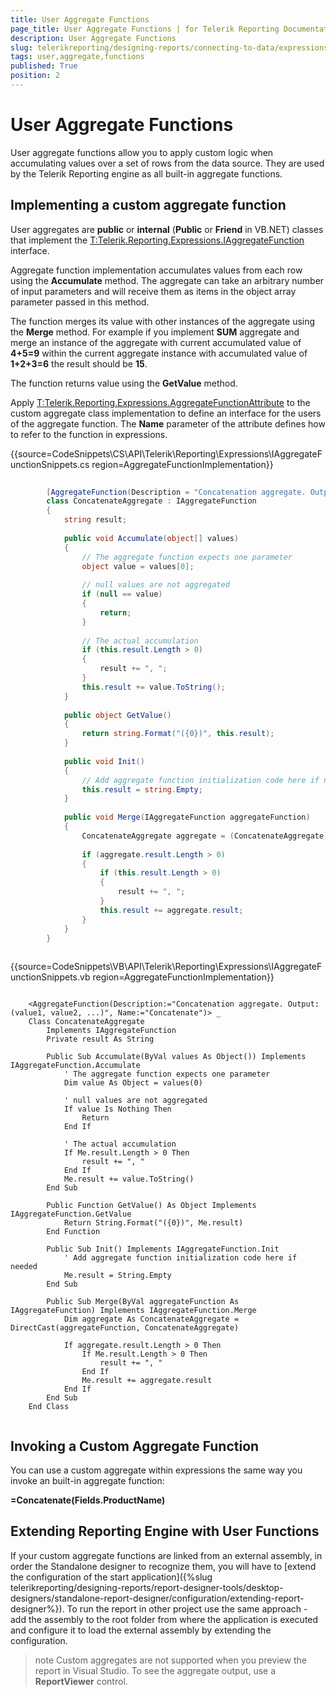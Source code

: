 ```yaml
---
title: User Aggregate Functions
page_title: User Aggregate Functions | for Telerik Reporting Documentation
description: User Aggregate Functions
slug: telerikreporting/designing-reports/connecting-to-data/expressions/extending-expressions/user-aggregate-functions
tags: user,aggregate,functions
published: True
position: 2
---
```


# User Aggregate Functions



User aggregate functions allow you to apply custom logic 
      when accumulating values over a set of rows from the data source. 
      They are used by the Telerik Reporting engine as all built-in aggregate functions.

## Implementing a custom aggregate function

User aggregates are __public__ or __internal__
        (__Public__ or __Friend__ in VB.NET)
        classes that implement the [T:Telerik.Reporting.Expressions.IAggregateFunction]() interface.

Aggregate function implementation accumulates values from each row 
        using the __Accumulate__ method. The aggregate 
        can take an arbitrary number of input parameters and will receive them 
        as items in the object array parameter passed in this method.

The function merges its value with other instances of the aggregate 
        using the __Merge__ method. For example if you implement 
        __SUM__ aggregate and merge an instance of the aggregate 
        with current accumulated value of __4+5=9__ 
        within the current aggregate instance with accumulated value of
        __1+2+3=6__ the result should be __15__.

The function returns value using the __GetValue__ method.

Apply [T:Telerik.Reporting.Expressions.AggregateFunctionAttribute]()
        to the custom aggregate class implementation to define an interface 
        for the users of the aggregate function. The __Name__ 
        parameter of the attribute defines how to refer to the function in expressions.

{{source=CodeSnippets\CS\API\Telerik\Reporting\Expressions\IAggregateFunctionSnippets.cs region=AggregateFunctionImplementation}}
````C#
	
	    [AggregateFunction(Description = "Concatenation aggregate. Output: (value1, value2, ...)", Name = "Concatenate")]
	    class ConcatenateAggregate : IAggregateFunction
	    {
	        string result;
	
	        public void Accumulate(object[] values)
	        {
	            // The aggregate function expects one parameter
	            object value = values[0];
	
	            // null values are not aggregated
	            if (null == value)
	            {
	                return;
	            }
	
	            // The actual accumulation
	            if (this.result.Length > 0)
	            {
	                result += ", ";
	            }
	            this.result += value.ToString();
	        }
	
	        public object GetValue()
	        {
	            return string.Format("({0})", this.result);
	        }
	
	        public void Init()
	        {
	            // Add aggregate function initialization code here if needed
	            this.result = string.Empty;
	        }
	
	        public void Merge(IAggregateFunction aggregateFunction)
	        {
	            ConcatenateAggregate aggregate = (ConcatenateAggregate)aggregateFunction;
	
	            if (aggregate.result.Length > 0)
	            {
	                if (this.result.Length > 0)
	                {
	                    result += ", ";
	                }
	                this.result += aggregate.result;
	            }
	        }
	    }
	
````



{{source=CodeSnippets\VB\API\Telerik\Reporting\Expressions\IAggregateFunctionSnippets.vb region=AggregateFunctionImplementation}}
````VB
	
	<AggregateFunction(Description:="Concatenation aggregate. Output: (value1, value2, ...)", Name:="Concatenate")> _
	Class ConcatenateAggregate
	    Implements IAggregateFunction
	    Private result As String
	
	    Public Sub Accumulate(ByVal values As Object()) Implements IAggregateFunction.Accumulate
	        ' The aggregate function expects one parameter
	        Dim value As Object = values(0)
	
	        ' null values are not aggregated
	        If value Is Nothing Then
	            Return
	        End If
	
	        ' The actual accumulation
	        If Me.result.Length > 0 Then
	            result += ", "
	        End If
	        Me.result += value.ToString()
	    End Sub
	
	    Public Function GetValue() As Object Implements IAggregateFunction.GetValue
	        Return String.Format("({0})", Me.result)
	    End Function
	
	    Public Sub Init() Implements IAggregateFunction.Init
	        ' Add aggregate function initialization code here if needed
	        Me.result = String.Empty
	    End Sub
	
	    Public Sub Merge(ByVal aggregateFunction As IAggregateFunction) Implements IAggregateFunction.Merge
	        Dim aggregate As ConcatenateAggregate = DirectCast(aggregateFunction, ConcatenateAggregate)
	
	        If aggregate.result.Length > 0 Then
	            If Me.result.Length > 0 Then
	                result += ", "
	            End If
	            Me.result += aggregate.result
	        End If
	    End Sub
	End Class
	
````



## Invoking a Custom Aggregate Function

You can use a custom aggregate within expressions 
        the same way you invoke an built-in aggregate function:

__=Concatenate(Fields.ProductName)__

## Extending Reporting Engine with User Functions

If your custom aggregate functions are linked from an external assembly, in order the Standalone designer to recognize them, you will have to
              [extend the configuration of the start application]({%slug telerikreporting/designing-reports/report-designer-tools/desktop-designers/standalone-report-designer/configuration/extending-report-designer%}). To run the report in other project 
              use the same approach - add the assembly to the root folder from where the application is executed and configure it to load the external assembly 
              by extending the configuration.
            

>note Custom aggregates are not supported when you preview the report in Visual Studio.                To see the aggregate output, use a  __ReportViewer__  control.              

